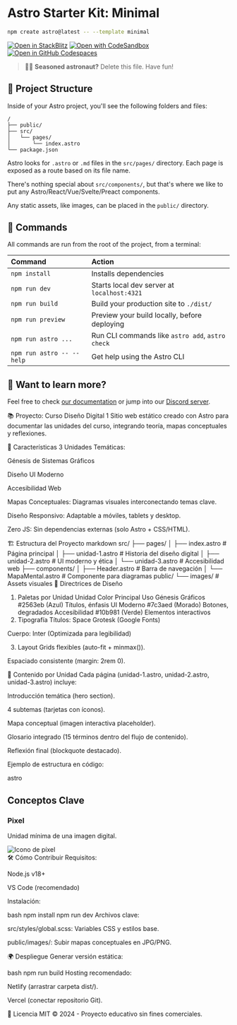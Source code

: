# Astro Starter Kit: Minimal

```sh
npm create astro@latest -- --template minimal
```

[![Open in StackBlitz](https://developer.stackblitz.com/img/open_in_stackblitz.svg)](https://stackblitz.com/github/withastro/astro/tree/latest/examples/minimal)
[![Open with CodeSandbox](https://assets.codesandbox.io/github/button-edit-lime.svg)](https://codesandbox.io/p/sandbox/github/withastro/astro/tree/latest/examples/minimal)
[![Open in GitHub Codespaces](https://github.com/codespaces/badge.svg)](https://codespaces.new/withastro/astro?devcontainer_path=.devcontainer/minimal/devcontainer.json)

> 🧑‍🚀 **Seasoned astronaut?** Delete this file. Have fun!

## 🚀 Project Structure

Inside of your Astro project, you'll see the following folders and files:

```text
/
├── public/
├── src/
│   └── pages/
│       └── index.astro
└── package.json
```

Astro looks for `.astro` or `.md` files in the `src/pages/` directory. Each page is exposed as a route based on its file name.

There's nothing special about `src/components/`, but that's where we like to put any Astro/React/Vue/Svelte/Preact components.

Any static assets, like images, can be placed in the `public/` directory.

## 🧞 Commands

All commands are run from the root of the project, from a terminal:

| Command                   | Action                                           |
| :------------------------ | :----------------------------------------------- |
| `npm install`             | Installs dependencies                            |
| `npm run dev`             | Starts local dev server at `localhost:4321`      |
| `npm run build`           | Build your production site to `./dist/`          |
| `npm run preview`         | Preview your build locally, before deploying     |
| `npm run astro ...`       | Run CLI commands like `astro add`, `astro check` |
| `npm run astro -- --help` | Get help using the Astro CLI                     |

## 👀 Want to learn more?

Feel free to check [our documentation](https://docs.astro.build) or jump into our [Discord server](https://astro.build/chat).

📚 Proyecto: Curso Diseño Digital 1
Sitio web estático creado con Astro para documentar las unidades del curso, integrando teoría, mapas conceptuales y reflexiones.

🚀 Características
3 Unidades Temáticas:

Génesis de Sistemas Gráficos

Diseño UI Moderno

Accesibilidad Web

Mapas Conceptuales: Diagramas visuales interconectando temas clave.

Diseño Responsivo: Adaptable a móviles, tablets y desktop.

Zero JS: Sin dependencias externas (solo Astro + CSS/HTML).

🏗️ Estructura del Proyecto
markdown
src/
├── pages/
│   ├── index.astro          # Página principal
│   ├── unidad-1.astro       # Historia del diseño digital
│   ├── unidad-2.astro       # UI moderno y ética
│   └── unidad-3.astro       # Accesibilidad web
├── components/
│   ├── Header.astro         # Barra de navegación
│   └── MapaMental.astro     # Componente para diagramas
public/
└── images/                  # Assets visuales
🎨 Directrices de Diseño
1. Paletas por Unidad
Unidad	Color Principal	Uso
Génesis Gráficos	#2563eb (Azul)	Títulos, énfasis
UI Moderno	#7c3aed (Morado)	Botones, degradados
Accesibilidad	#10b981 (Verde)	Elementos interactivos
2. Tipografía
Títulos: Space Grotesk (Google Fonts)

Cuerpo: Inter (Optimizada para legibilidad)

3. Layout
Grids flexibles (auto-fit + minmax()).

Espaciado consistente (margin: 2rem 0).

📝 Contenido por Unidad
Cada página (unidad-1.astro, unidad-2.astro, unidad-3.astro) incluye:

Introducción temática (hero section).

4 subtemas (tarjetas con íconos).

Mapa conceptual (imagen interactiva placeholder).

Glosario integrado (15 términos dentro del flujo de contenido).

Reflexión final (blockquote destacado).

Ejemplo de estructura en código:

astro
<section class="glosario">
  <h2>Conceptos Clave</h2>
  <div class="concepto">
    <h3>Pixel</h3>
    <p>Unidad mínima de una imagen digital.</p>
    <img src="/icons/pixel.svg" alt="Icono de píxel">
  </div>
  <!-- Repetir x15 -->
</section>
🛠️ Cómo Contribuir
Requisitos:

Node.js v18+

VS Code (recomendado)

Instalación:

bash
npm install
npm run dev
Archivos clave:

src/styles/global.scss: Variables CSS y estilos base.

public/images/: Subir mapas conceptuales en JPG/PNG.

🌍 Despliegue
Generar versión estática:

bash
npm run build
Hosting recomendado:

Netlify (arrastrar carpeta dist/).

Vercel (conectar repositorio Git).

📜 Licencia
MIT © 2024 - Proyecto educativo sin fines comerciales.
